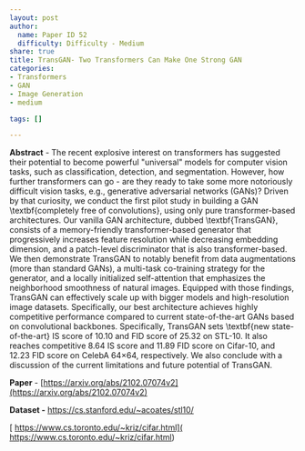 ```yaml
---
layout: post
author:
  name: Paper ID 52
  difficulty: Difficulty - Medium
share: true
title: TransGAN- Two Transformers Can Make One Strong GAN
categories:
- Transformers
- GAN
- Image Generation
- medium

tags: []

---
```

**Abstract** - The recent explosive interest on transformers has suggested their potential to become powerful "universal" models for computer vision tasks, such as classification, detection, and segmentation. However, how further transformers can go - are they ready to take some more notoriously difficult vision tasks, e.g., generative adversarial networks (GANs)? Driven by that curiosity, we conduct the first pilot study in building a GAN \textbf{completely free of convolutions}, using only pure transformer-based architectures. Our vanilla GAN architecture, dubbed \textbf{TransGAN}, consists of a memory-friendly transformer-based generator that progressively increases feature resolution while decreasing embedding dimension, and a patch-level discriminator that is also transformer-based. We then demonstrate TransGAN to notably benefit from data augmentations (more than standard GANs), a multi-task co-training strategy for the generator, and a locally initialized self-attention that emphasizes the neighborhood smoothness of natural images. Equipped with those findings, TransGAN can effectively scale up with bigger models and high-resolution image datasets. Specifically, our best architecture achieves highly competitive performance compared to current state-of-the-art GANs based on convolutional backbones. Specifically, TransGAN sets \textbf{new state-of-the-art} IS score of 10.10 and FID score of 25.32 on STL-10. It also reaches competitive 8.64 IS score and 11.89 FID score on Cifar-10, and 12.23 FID score on CelebA 64×64, respectively. We also conclude with a discussion of the current limitations and future potential of TransGAN.

**Paper** - [https://arxiv.org/abs/2102.07074v2](https://arxiv.org/abs/2102.07074v2)

**Dataset -** [https://cs.stanford.edu/~acoates/stl10/ ](https://cs.stanford.edu/~acoates/stl10/ )

[ https://www.cs.toronto.edu/~kriz/cifar.html]( https://www.cs.toronto.edu/~kriz/cifar.html)
    